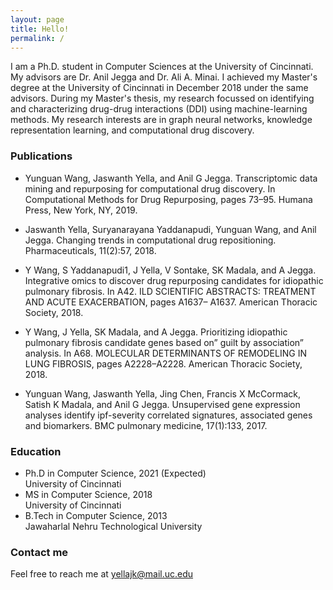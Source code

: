 ```yaml
---
layout: page
title: Hello!
permalink: /
---
```


I am a Ph.D. student in Computer Sciences at the University of Cincinnati. My advisors are Dr. Anil Jegga and Dr. Ali A. Minai. I achieved my Master's degree at the University of Cincinnati in December 2018 under the same advisors. During my Master's thesis, my research focussed on identifying and characterizing drug-drug interactions (DDI) using machine-learning methods. My research interests are in graph neural networks, knowledge representation learning, and computational drug discovery.

### Publications

* Yunguan Wang, Jaswanth Yella, and Anil G Jegga. Transcriptomic data mining and repurposing for computational drug discovery. In Computational Methods for Drug Repurposing, pages 73–95. Humana Press, New York, NY, 2019.

* Jaswanth Yella, Suryanarayana Yaddanapudi, Yunguan Wang, and Anil Jegga. Changing trends in computational drug repositioning. Pharmaceuticals, 11(2):57, 2018.

* Y Wang, S Yaddanapudi1, J Yella, V Sontake, SK Madala, and A Jegga. Integrative omics to discover drug repurposing candidates for idiopathic pulmonary fibrosis. In A42. ILD SCIENTIFIC ABSTRACTS: TREATMENT AND ACUTE EXACERBATION, pages A1637–
A1637. American Thoracic Society, 2018.

* Y Wang, J Yella, SK Madala, and A Jegga. Prioritizing idiopathic pulmonary fibrosis candidate genes based on” guilt by association” analysis. In A68. MOLECULAR DETERMINANTS OF
REMODELING IN LUNG FIBROSIS, pages A2228–A2228. American Thoracic Society, 2018.

* Yunguan Wang, Jaswanth Yella, Jing Chen, Francis X McCormack, Satish K Madala, and Anil G Jegga. Unsupervised gene expression analyses identify ipf-severity correlated signatures,
associated genes and biomarkers. BMC pulmonary medicine, 17(1):133, 2017.

### Education
* Ph.D in Computer Science, 2021 (Expected)<br/>
  University of Cincinnati
* MS in Computer Science, 2018<br/>
  University of Cincinnati
* B.Tech in Computer Science, 2013<br/>
  Jawaharlal Nehru Technological University



### Contact me
Feel free to reach me at
[yellajk@mail.uc.edu](mailto:yellajk@mail.uc.edu)
